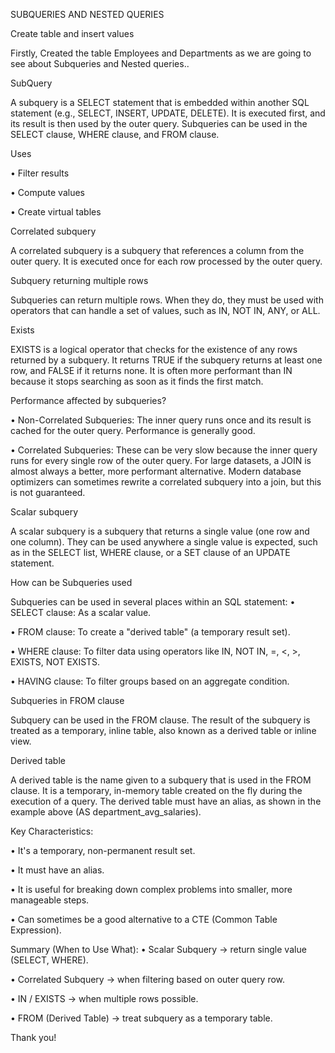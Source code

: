 SUBQUERIES AND NESTED QUERIES

Create table and insert values

Firstly, Created the table Employees and Departments as we are going to see about Subqueries and Nested queries..
 

SubQuery

A subquery is a SELECT statement that is embedded within another SQL statement (e.g., SELECT, INSERT, UPDATE, DELETE). It is executed first, and its result is then used by the outer query. Subqueries can be used in the SELECT clause, WHERE clause, and FROM clause.

Uses

•	Filter results

•	Compute values

•	Create virtual tables
 
Correlated subquery 

A correlated subquery is a subquery that references a column from the outer query. It is executed once for each row processed by the outer query.


Subquery returning multiple rows

Subqueries can return multiple rows. When they do, they must be used with operators that can handle a set of values, such as IN, NOT IN, ANY, or ALL.

Exists

EXISTS is a logical operator that checks for the existence of any rows returned by a subquery. It returns TRUE if the subquery returns at least one row, and FALSE if it returns none. It is often more performant than IN because it stops searching as soon as it finds the first match.


Performance affected by subqueries?

•	Non-Correlated Subqueries: The inner query runs once and its result is cached for the outer query. Performance is generally good.

•	Correlated Subqueries: These can be very slow because the inner query runs for every single row of the outer query. For large datasets, a JOIN is almost always a better, more performant alternative. Modern database optimizers can sometimes rewrite a correlated subquery into a join, but this is not guaranteed.

Scalar subquery

A scalar subquery is a subquery that returns a single value (one row and one column). They can be used anywhere a single value is expected, such as in the SELECT list, WHERE clause, or a SET clause of an UPDATE statement.
 
How can be Subqueries used

Subqueries can be used in several places within an SQL statement:
•	SELECT clause: As a scalar value.

•	FROM clause: To create a "derived table" (a temporary result set).

•	WHERE clause: To filter data using operators like IN, NOT IN, =, <, >, EXISTS, NOT EXISTS.

•	HAVING clause: To filter groups based on an aggregate condition.

Subqueries in FROM clause

Subquery can be used in the FROM clause. The result of the subquery is treated as a temporary, inline table, also known as a derived table or inline view.
 
Derived table

A derived table is the name given to a subquery that is used in the FROM clause. It is a temporary, in-memory table created on the fly during the execution of a query. The derived table must have an alias, as shown in the example above (AS department_avg_salaries).

Key Characteristics:

•	It's a temporary, non-permanent result set.

•	It must have an alias.

•	It is useful for breaking down complex problems into smaller, more manageable steps.

•	Can sometimes be a good alternative to a CTE (Common Table Expression).

Summary (When to Use What):
•	Scalar Subquery → return single value (SELECT, WHERE).

•	Correlated Subquery → when filtering based on outer query row.

•	IN / EXISTS → when multiple rows possible.

•	FROM (Derived Table) → treat subquery as a temporary table.





Thank you!

